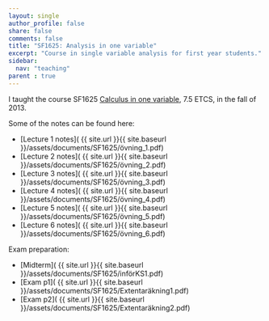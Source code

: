 ```yaml
---
layout: single
author_profile: false
share: false
comments: false
title: "SF1625: Analysis in one variable"
excerpt: "Course in single variable analysis for first year students."
sidebar:
  nav: "teaching"
parent : true
---
```

I taught the course SF1625 [Calculus in one variable](http://www.kth.se/student/kurser/kurs/SF1625), 7.5 ETCS, in the fall of 2013.

Some of the notes can be found here: 
* [Lecture 1 notes]( {{ site.url }}{{ site.baseurl }}/assets/documents/SF1625/övning_1.pdf)
* [Lecture 2 notes]( {{ site.url }}{{ site.baseurl }}/assets/documents/SF1625/övning_2.pdf)
* [Lecture 3 notes]( {{ site.url }}{{ site.baseurl }}/assets/documents/SF1625/övning_3.pdf)
* [Lecture 4 notes]( {{ site.url }}{{ site.baseurl }}/assets/documents/SF1625/övning_4.pdf)
* [Lecture 5 notes]( {{ site.url }}{{ site.baseurl }}/assets/documents/SF1625/övning_5.pdf)
* [Lecture 6 notes]( {{ site.url }}{{ site.baseurl }}/assets/documents/SF1625/övning_6.pdf)

Exam preparation:
* [Midterm]( {{ site.url }}{{ site.baseurl }}/assets/documents/SF1625/införKS1.pdf)
* [Exam p1]( {{ site.url }}{{ site.baseurl }}/assets/documents/SF1625/Extentaräkning1.pdf)
* [Exam p2]( {{ site.url }}{{ site.baseurl }}/assets/documents/SF1625/Extentaräkning2.pdf)
